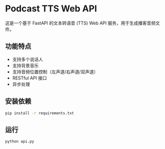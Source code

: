 # Podcast TTS Web API

这是一个基于 FastAPI 的文本转语音 (TTS) Web API 服务，用于生成播客音频文件。

## 功能特点

- 支持多个说话人
- 支持背景音乐
- 支持音频位置控制（左声道/右声道/双声道）
- RESTful API 接口
- 异步处理

## 安装依赖

```bash
pip install -r requirements.txt
``` 

## 运行

```bash
python api.py
```
